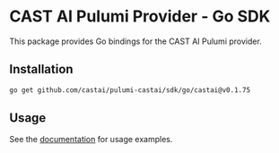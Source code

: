 # CAST AI Pulumi Provider - Go SDK

This package provides Go bindings for the CAST AI Pulumi provider.

## Installation

```bash
go get github.com/castai/pulumi-castai/sdk/go/castai@v0.1.75
```

## Usage

See the [documentation](https://www.pulumi.com/registry/packages/castai/) for usage examples.
